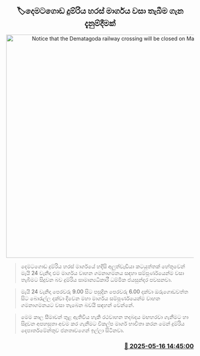 <p align='center'><b><h2 align='center' title='Notice that the Dematagoda railway crossing will be closed on May 24th'>🏷දෙමටගොඩ දුම්රිය හරස් මාර්ගය වසා තැබීම ගැන දැනුම්දීමක්</h2></b></p>
<p align='center'><img src='https://helakuru.sgp1.cdn.digitaloceanspaces.com/esana/images/lib/railway-crossing.jpg' width='600' alt='Notice that the Dematagoda railway crossing will be closed on May 24th'></p>

> දෙමටගොඩ දුම්රිය හරස් මාර්ගයේ හදිසි අලුත්වැඩියා කටයුත්තක් හේතුවෙන් මැයි 24 වැනිදා එම මාර්ගය වාහන ගමනාගමනය සඳහා සම්පූර්ණයෙන්ම වසා තැබීමට සිදුවන බව දුම්රිය සාමාන්‍යධිකාරී ධම්මික ජයසුන්දර පවසනවා.

> මැයි 24 වැනිදා පෙරවරු 9.00 සිට පසුදින පෙරවරු 6.00 දක්වා ඔරුගොඩවත්ත සිට බොරැල්ල දක්වා දිවෙන මහා මාර්ගය සම්පූර්ණයෙන්ම වාහන ගමනාගමනයට වසා තැබෙන බවයි සඳහන් වෙන්නේ.

> මෙම කාල සීමාවන් තුළ ඇතිවිය හැකි රථවාහන තදබදය මඟහරවා ගැනීමට හා සිදුවන අපහසුතා අවම කර ගැනීමට විකල්ප මාර්ග භාවිතා කරන මෙන් දුම්රිය දෙපාර්තමේන්තුව ජනතාවගෙන් ඉල්ලා සිටිනවා.



<h3 align='right'><a href='https://www.helakuru.lk/esana/p/110154/'>📅 2025-05-16 14:45:00</a></h3>
